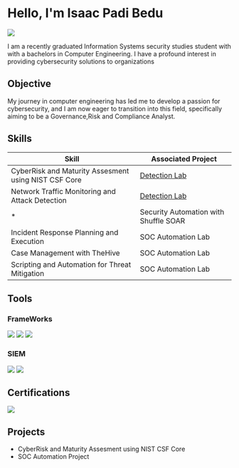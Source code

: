 # Hello, I'm Isaac Padi Bedu
<a href="https://www.linkedin.com/in/isaacpadi-bedu"><img src="https://img.shields.io/badge/-LinkedIn-0072b1?&style=for-the-badge&logo=linkedin&logoColor=white" /></a>


I am a recently graduated Information Systems security studies student with with a bachelors in Computer Engineering. I have a profound interest in providing cybersecurity solutions to organizations

## Objective

My journey in computer engineering has led me to develop a passion for cybersecurity, and I am now eager to transition into this field, specifically aiming to be a Governance,Risk and Compliance Analyst.

## Skills
| Skill                                         | Associated Project         |
|-----------------------------------------------|----------------------------|
| CyberRisk and Maturity Assesment using NIST CSF Core         | <a href="https://google.com">Detection Lab</a>|
| Network Traffic Monitoring and Attack Detection | <a href="https://google.com">Detection Lab</a>|
*| Security Automation with Shuffle SOAR         | SOC Automation Lab|
| Incident Response Planning and Execution      | SOC Automation Lab|
| Case Management with TheHive                  | SOC Automation Lab|
| Scripting and Automation for Threat Mitigation | SOC Automation Lab|*

## Tools

### FrameWorks
<div>
  <img src="https://img.shields.io/badge/NIST CSF-0033A0?&style=for-the-badge&logo=NIST-CSF&logoColor=white" />
    <img src="https://img.shields.io/badge/ISO 27001-0033A0?&style=for-the-badge&logo=ISO-27001&logoColor=white" />
    <img src="https://img.shields.io/badge/PCI DSS-009F4D?&style=for-the-badge&logo=pci-dss&logoColor=white" />
</div>

### SIEM
<div>
    <img src="https://img.shields.io/badge/-Splunk-000000?&style=for-the-badge&logo=Splunk&logoColor=white" />
    <img src="https://img.shields.io/badge/-Elastic-005571?&style=for-the-badge&logo=Elastic&logoColor=white" />
</div>

## Certifications
<div>
<img src="https://img.shields.io/badge/-Security%2B-FF0000?&style=for-the-badge&logo=CompTIA&logoColor=white" />

</div>

## Projects
- CyberRisk and Maturity Assesment using NIST CSF Core
- SOC Automation Project
